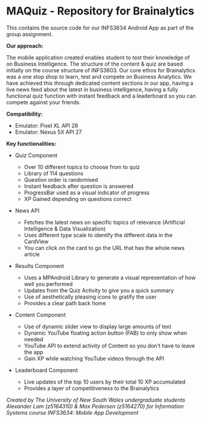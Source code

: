 # MAQuiz - Repository for Brainalytics

This contains the source code for our INFS3634 Android App as part of the group assignment. 

**Our approach:**

The mobile application created enables student to test their knowledge of on Business Intelligence. The structure of the content & quiz are based initially on the course structure of INFS3603. Our core ethos for Brainalytics was a one stop shop to learn, test and compete on Business Analytics. We have achieved this through dedicated content sections in our app, having a live news feed about the latest in business intelligence, having a fully functional quiz function with instant feedback and a leaderboard so you can compete against your friends. 

**Compatibility:**

* Emulator: Pixel XL API 28
* Emulator: Nexus 5X API 27

**Key functionalities:**

* Quiz Component
  * Over 10 different topics to choose from to quiz
  * Library of 114 questions
  * Question order is randomised
  * Instant feedback after question is answered
  * ProgressBar used as a visual indicator of progress
  * XP Gained depending on questions correct
* News API
  * Fetches the latest news on specific topics of relevance (Artificial Intelligence & Data Visualization)
  * Uses different type scale to identify the different data in the CardView
  * You can click on the card to go the URL that has the whole news article
* Results Component
  * Uses a MPAndroid Library to generate a visual representation of how well you performed
  * Updates from the Quiz Activity to give you a quick summary
  * Use of aesthetically pleasing icons to gratify the user
  * Provides a clear path back home
* Content Component
  * Use of dynamic slider view to display large amounts of text
  * Dynamic YouTube floating action button (FAB) to only show when needed
  * YouTube API to extend activity of Content so you don't have to leave the app
  * Gain XP while watching YouTube videos through the API
  
* Leaderboard Component
  * Live updates of the top 10 users by their total 10 XP accumulated
  * Provides a layer of competitiveness to the Brainalytics
  
_Created by The University of New South Wales undergraduate students Alexander Lam (z5164310) & Max Pedersen (z5164270) for Information Systems course INFS3634: Mobile App Development_
